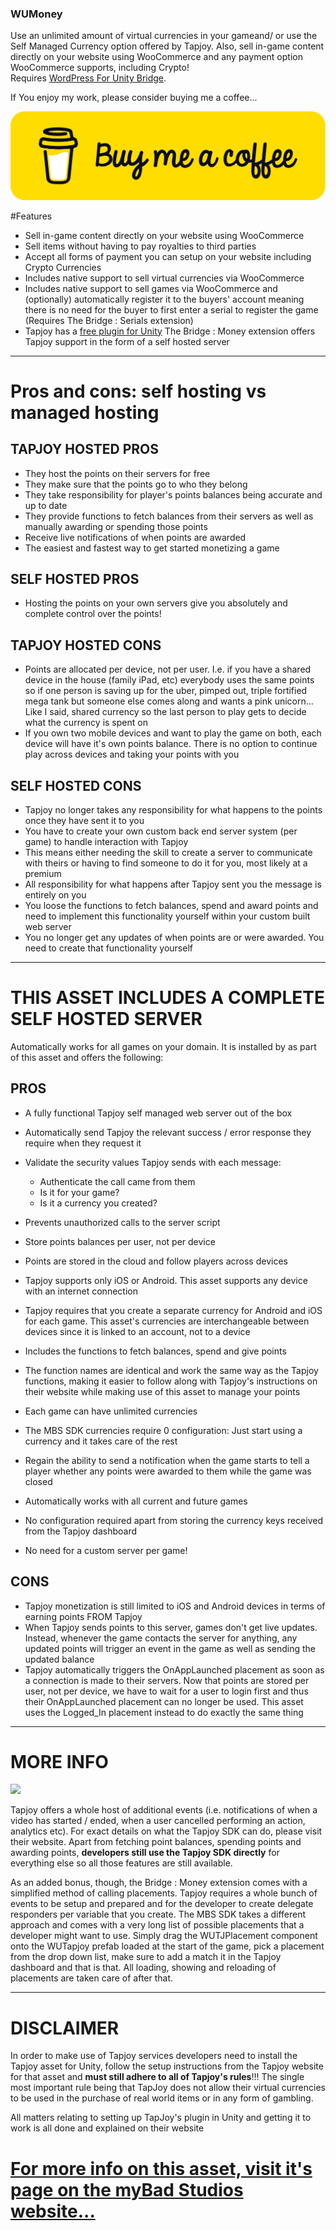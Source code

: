 ### WUMoney
Use an unlimited amount of virtual currencies in your gameand/ or use the Self Managed Currency option offered by Tapjoy. Also, sell in-game content directly on your website using WooCommerce and any payment option WooCommerce supports, including Crypto! <br>
Requires [WordPress For Unity Bridge](https://mybadstudios.com/product/wordpress-bridge/).

If You enjoy my work, please consider buying me a coffee...

[<img src="bmcbutton.png">](https://www.buymeacoffee.com/mybad)


#Features

- Sell in-game content directly on your website using WooCommerce
- Sell items without having to pay royalties to third parties
- Accept all forms of payment you can setup on your website including Crypto Currencies
- Includes native support to sell virtual currencies via WooCommerce
- Includes native support to sell games via WooCommerce and (optionally) automatically register it to the buyers' account meaning there is no need for the buyer to first enter a serial to register the game (Requires The Bridge : Serials extension)
- Tapjoy has a [free plugin for Unity](http://www.tapjoy.com) The Bridge : Money extension offers Tapjoy support in the form of a self hosted server

***

# Pros and cons: self hosting vs managed hosting


## TAPJOY HOSTED PROS

- They host the points on their servers for free
- They make sure that the points go to who they belong
- They take responsibility for player's points balances being accurate and up to date
- They provide functions to fetch balances from their servers as well as manually awarding or spending those points
- Receive live notifications of when points are awarded
- The easiest and fastest way to get started monetizing a game


## SELF HOSTED PROS
- Hosting the points on your own servers give you absolutely and complete control over the points!


## TAPJOY HOSTED CONS
- Points are allocated per device, not per user. I.e. if you have a shared device in the house (family iPad, etc) everybody uses the same points so if one person is saving up for the uber, pimped out, triple fortified mega tank but someone else comes along and wants a pink unicorn... Like I said, shared currency so the last person to play gets to decide what the currency is spent on
- If you own two mobile devices and want to play the game on both, each device will have it's own points balance. There is no option to continue play across devices and taking your points with you

## SELF HOSTED CONS
- Tapjoy no longer takes any responsibility for what happens to the points once they have sent it to you
- You have to create your own custom back end server system (per game) to handle interaction with Tapjoy
- This means either needing the skill to create a server to communicate with theirs or having to find someone to do it for you, most likely at a premium
- All responsibility for what happens after Tapjoy sent you the message is entirely on you
- You loose the functions to fetch balances, spend and award points and need to implement this functionality yourself within your custom built web server
- You no longer get any updates of when points are or were awarded. You need to create that functionality yourself

***


# THIS ASSET INCLUDES A COMPLETE SELF HOSTED SERVER 

Automatically works for all games on your domain. It is installed by as part of this asset and offers the following:

## PROS

- A fully functional Tapjoy self managed web server out of the box
- Automatically send Tapjoy the relevant success / error response they require when they request it
- Validate the security values Tapjoy sends with each message:

  * Authenticate the call came from them
  * Is it for your game?
  * Is it a currency you created?

- Prevents unauthorized calls to the server script
- Store points balances per user, not per device
- Points are stored in the cloud and follow players across devices
- Tapjoy supports only iOS or Android. This asset supports any device with an internet connection
- Tapjoy requires that you create a separate currency for Android and iOS for each game. This asset's currencies are interchangeable between devices since it is linked to an account, not to a device
- Includes the functions to fetch balances, spend and give points
- The function names are identical and work the same way as the Tapjoy functions, making it easier to follow along with Tapjoy's instructions on their website while making use of this asset to manage your points
- Each game can have unlimited currencies
- The MBS SDK currencies require 0 configuration: Just start using a currency and it takes care of the rest
- Regain the ability to send a notification when the game starts to tell a player whether any points were awarded to them while the game was closed
- Automatically works with all current and future games
- No configuration required apart from storing the currency keys received from the Tapjoy dashboard
- No need for a custom server per game!

## CONS

- Tapjoy monetization is still limited to iOS and Android devices in terms of earning points FROM Tapjoy
- When Tapjoy sends points to this server, games don't get live updates. Instead, whenever the game contacts the server for anything, any updated points will trigger an event in the game as well as sending the updated balance
- Tapjoy automatically triggers the OnAppLaunched placement as soon as a connection is made to their servers. Now that points are stored per user, not per device, we have to wait for a user to login first and thus their OnAppLaunched placement can no longer be used. This asset uses the Logged_In placement instead to do exactly the same thing

***

# MORE INFO

<img src="http://mybadstudios.com/wp-content/uploads/2017/03/PlacementNames.jpg">

Tapjoy offers a whole host of additional events (i.e. notifications of when a video has started / ended, when a user cancelled performing an action, analytics etc). For exact details on what the Tapjoy SDK can do, please visit their website. Apart from fetching point balances, spending points and awarding points, __developers still use the Tapjoy SDK directly__ for everything else so all those features are still available.

As an added bonus, though, the Bridge : Money extension comes with a simplified method of calling placements. Tapjoy requires a whole bunch of events to be setup and prepared and for the developer to create delegate responders per variable that you create. The MBS SDK takes a different approach and comes with a very long list of possible placements that a developer might want to use. Simply drag the WUTJPlacement component onto the WUTapjoy prefab loaded at the start of the game, pick a placement from the drop down list, make sure to add a match it in the Tapjoy dashboard and that is that. All loading, showing and reloading of placements are taken care of after that.


***

# DISCLAIMER

In order to make use of Tapjoy services developers need to install the Tapjoy asset for Unity, follow the setup instructions from the Tapjoy website for that asset and __must still adhere to all of Tapjoy's rules__!!! The single most important rule being that TapJoy does not allow their virtual currencies to be used in the purchase of real world items or in any form of gambling.

All matters relating to setting up TapJoy's plugin in Unity and getting it to work is all done and explained on their website


# [For more info on this asset, visit it's page on the myBad Studios website... ](https://mybadstudios.com/product/bridge-money/)
